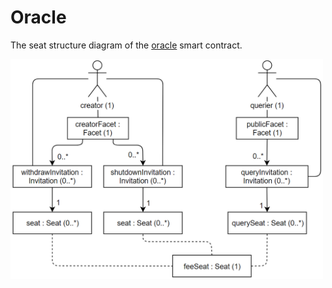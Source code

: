 # Oracle
The seat structure diagram of the [oracle](https://docs.agoric.com/guides/zoe/contracts/oracle.html) smart contract.

<img src="https://raw.githubusercontent.com/IlyasMercan/AgoricPatterns/main/docs/seatStructureDiagrams/images/oracle.PNG" width="500">